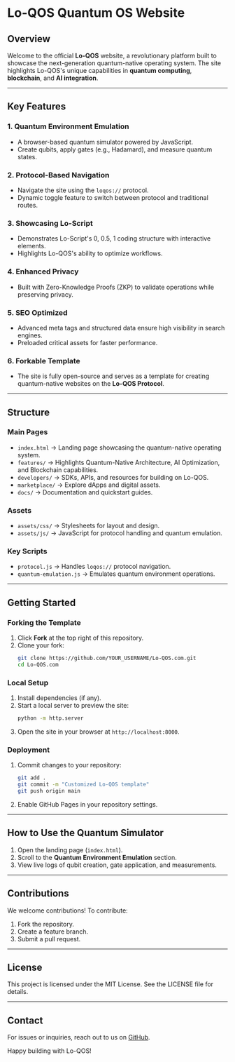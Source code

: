 
# Lo-QOS Quantum OS Website

## Overview
Welcome to the official **Lo-QOS** website, a revolutionary platform built to showcase the next-generation quantum-native operating system. The site highlights Lo-QOS's unique capabilities in **quantum computing**, **blockchain**, and **AI integration**.

---

## Key Features

### 1. **Quantum Environment Emulation**
- A browser-based quantum simulator powered by JavaScript.
- Create qubits, apply gates (e.g., Hadamard), and measure quantum states.

### 2. **Protocol-Based Navigation**
- Navigate the site using the `loqos://` protocol.
- Dynamic toggle feature to switch between protocol and traditional routes.

### 3. **Showcasing Lo-Script**
- Demonstrates Lo-Script's 0, 0.5, 1 coding structure with interactive elements.
- Highlights Lo-QOS's ability to optimize workflows.

### 4. **Enhanced Privacy**
- Built with Zero-Knowledge Proofs (ZKP) to validate operations while preserving privacy.

### 5. **SEO Optimized**
- Advanced meta tags and structured data ensure high visibility in search engines.
- Preloaded critical assets for faster performance.

### 6. **Forkable Template**
- The site is fully open-source and serves as a template for creating quantum-native websites on the **Lo-QOS Protocol**.

---

## Structure

### **Main Pages**
- `index.html` → Landing page showcasing the quantum-native operating system.
- `features/` → Highlights Quantum-Native Architecture, AI Optimization, and Blockchain capabilities.
- `developers/` → SDKs, APIs, and resources for building on Lo-QOS.
- `marketplace/` → Explore dApps and digital assets.
- `docs/` → Documentation and quickstart guides.

### **Assets**
- `assets/css/` → Stylesheets for layout and design.
- `assets/js/` → JavaScript for protocol handling and quantum emulation.

### **Key Scripts**
- `protocol.js` → Handles `loqos://` protocol navigation.
- `quantum-emulation.js` → Emulates quantum environment operations.

---

## Getting Started

### Forking the Template
1. Click **Fork** at the top right of this repository.
2. Clone your fork:
   ```bash
   git clone https://github.com/YOUR_USERNAME/Lo-QOS.com.git
   cd Lo-QOS.com
   ```

### Local Setup
1. Install dependencies (if any).
2. Start a local server to preview the site:
   ```bash
   python -m http.server
   ```
3. Open the site in your browser at `http://localhost:8000`.

### Deployment
1. Commit changes to your repository:
   ```bash
   git add .
   git commit -m "Customized Lo-QOS template"
   git push origin main
   ```
2. Enable GitHub Pages in your repository settings.

---

## How to Use the Quantum Simulator
1. Open the landing page (`index.html`).
2. Scroll to the **Quantum Environment Emulation** section.
3. View live logs of qubit creation, gate application, and measurements.

---

## Contributions
We welcome contributions! To contribute:
1. Fork the repository.
2. Create a feature branch.
3. Submit a pull request.

---

## License
This project is licensed under the MIT License. See the LICENSE file for details.

---

## Contact
For issues or inquiries, reach out to us on [GitHub](https://github.com/Iaarondev/Lo-QOS.com).

Happy building with Lo-QOS!
